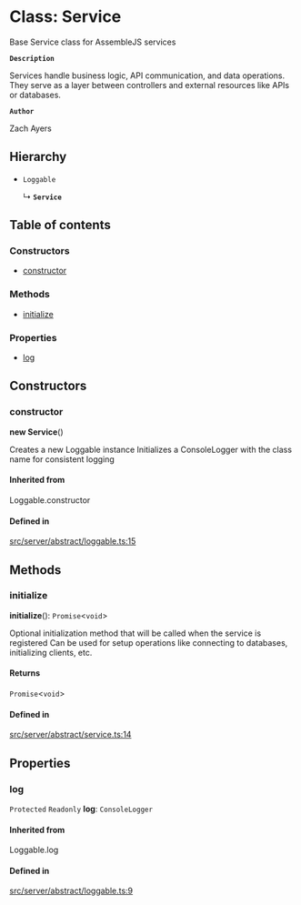# Class: Service

Base Service class for AssembleJS services

**`Description`**

Services handle business logic, API communication, and data operations.
They serve as a layer between controllers and external resources like APIs or databases.

**`Author`**

Zach Ayers

## Hierarchy

- `Loggable`

  ↳ **`Service`**

## Table of contents

### Constructors

- [constructor](Service.md#constructor)

### Methods

- [initialize](Service.md#initialize)

### Properties

- [log](Service.md#log)

## Constructors

### constructor

**new Service**()

Creates a new Loggable instance
Initializes a ConsoleLogger with the class name for consistent logging

#### Inherited from

Loggable.constructor

#### Defined in

[src/server/abstract/loggable.ts:15](https://github.com/zjayers/AssembleJS/blob/e3653e0/src/server/abstract/loggable.ts#L15)

## Methods

### initialize

**initialize**(): `Promise`<`void`\>

Optional initialization method that will be called when the service is registered
Can be used for setup operations like connecting to databases, initializing clients, etc.

#### Returns

`Promise`<`void`\>

#### Defined in

[src/server/abstract/service.ts:14](https://github.com/zjayers/AssembleJS/blob/e3653e0/src/server/abstract/service.ts#L14)

## Properties

### log

 `Protected` `Readonly` **log**: `ConsoleLogger`

#### Inherited from

Loggable.log

#### Defined in

[src/server/abstract/loggable.ts:9](https://github.com/zjayers/AssembleJS/blob/e3653e0/src/server/abstract/loggable.ts#L9)
